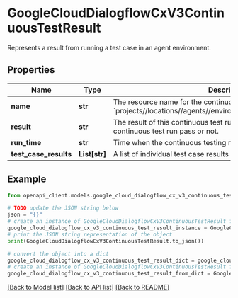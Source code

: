 # GoogleCloudDialogflowCxV3ContinuousTestResult

Represents a result from running a test case in an agent environment.

## Properties

Name | Type | Description | Notes
------------ | ------------- | ------------- | -------------
**name** | **str** | The resource name for the continuous test result. Format: &#x60;projects//locations//agents//environments//continuousTestResults/&#x60;. | [optional] 
**result** | **str** | The result of this continuous test run, i.e. whether all the tests in this continuous test run pass or not. | [optional] 
**run_time** | **str** | Time when the continuous testing run starts. | [optional] 
**test_case_results** | **List[str]** | A list of individual test case results names in this continuous test run. | [optional] 

## Example

```python
from openapi_client.models.google_cloud_dialogflow_cx_v3_continuous_test_result import GoogleCloudDialogflowCxV3ContinuousTestResult

# TODO update the JSON string below
json = "{}"
# create an instance of GoogleCloudDialogflowCxV3ContinuousTestResult from a JSON string
google_cloud_dialogflow_cx_v3_continuous_test_result_instance = GoogleCloudDialogflowCxV3ContinuousTestResult.from_json(json)
# print the JSON string representation of the object
print(GoogleCloudDialogflowCxV3ContinuousTestResult.to_json())

# convert the object into a dict
google_cloud_dialogflow_cx_v3_continuous_test_result_dict = google_cloud_dialogflow_cx_v3_continuous_test_result_instance.to_dict()
# create an instance of GoogleCloudDialogflowCxV3ContinuousTestResult from a dict
google_cloud_dialogflow_cx_v3_continuous_test_result_from_dict = GoogleCloudDialogflowCxV3ContinuousTestResult.from_dict(google_cloud_dialogflow_cx_v3_continuous_test_result_dict)
```
[[Back to Model list]](../README.md#documentation-for-models) [[Back to API list]](../README.md#documentation-for-api-endpoints) [[Back to README]](../README.md)


